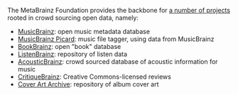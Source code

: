 The MetaBrainz Foundation provides the backbone for [a number of projects](https://metabrainz.org/projects) rooted in crowd sourcing open data, namely:

* [MusicBrainz](https://musicbrainz.org/): open music metadata database
* [MusicBrainz Picard](https://picard.musicbrainz.org/): music file tagger, using data from MusicBrainz
* [BookBrainz](https://bookbrainz.org/): open "book" database
* [ListenBrainz](https://listenbrainz.org/): repository of listen data
* [AcousticBrainz](https://acousticbrainz.org/): crowd sourced database of acoustic information for music
* [CritiqueBrainz](https://critiquebrainz.org/): Creative Commons-licensed reviews
* [Cover Art Archive](https://coverartarchive.org/): repository of album cover art